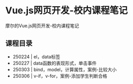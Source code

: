 # Vue.js网页开发-校内课程笔记
摩尔的Vue.js网页开发-校内课程笔记
## 课程目录
* 250224 | el，data标签
* 250227 | data函数的表现形式，单击事件
* 250303 | bind，model，计算属性，案例-比较大小
* 250306 | v-if，v-for，案例-添加学生判断合格
